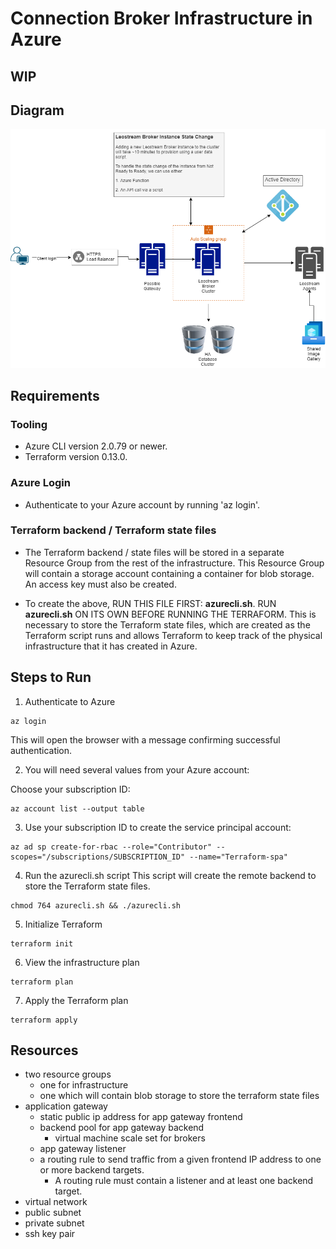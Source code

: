 # Connection Broker Infrastructure in Azure
## **WIP**

## Diagram
![certiport_leostream](./certiport_leostream.png?raw=true "Infra diagram")

## Requirements

### Tooling
- Azure CLI version 2.0.79 or newer.
- Terraform version 0.13.0.

### Azure Login
- Authenticate to your Azure account by running 'az login'.

### Terraform backend / Terraform state files
- The Terraform backend / state files will be stored in a separate Resource Group from the rest of the infrastructure. 
This Resource Group will contain a storage account containing a container for blob storage. 
An access key must also be created. 

- To create the above, RUN THIS FILE FIRST: **azurecli.sh**.
RUN **azurecli.sh** ON ITS OWN BEFORE RUNNING THE TERRAFORM. This is necessary to store the Terraform state files, which are created as the Terraform script runs and allows Terraform to keep track of the physical infrastructure that it has created in Azure. 


## Steps to Run

1. Authenticate to Azure
```
az login
```
This will open the browser with a message confirming successful authentication. 

2. You will need several values from your Azure account:

Choose your subscription ID:
```
az account list --output table
```

3. Use your subscription ID to create the service principal account:
```
az ad sp create-for-rbac --role="Contributor" --scopes="/subscriptions/SUBSCRIPTION_ID" --name="Terraform-spa"
```

4. Run the azurecli.sh script
This script will create the remote backend to store the Terraform state files.
```
chmod 764 azurecli.sh && ./azurecli.sh
```

5. Initialize Terraform
```
terraform init
```

6. View the infrastructure plan
```
terraform plan
```

7. Apply the Terraform plan
```
terraform apply
```


## Resources
- two resource groups
    - one for infrastructure
    - one which will contain blob storage to store the terraform state files
- application gateway
    - static public ip address for app gateway frontend
    - backend pool for app gateway backend
        - virtual machine scale set for brokers
    - app gateway listener
    - a routing rule to send traffic from a given frontend IP address to one or more backend targets. 
        - A routing rule must contain a listener and at least one backend target.
- virtual network
- public subnet
- private subnet
- ssh key pair
    

